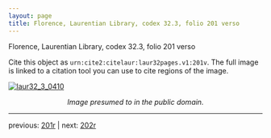 ```yaml
---
layout: page
title: Florence, Laurentian Library, codex 32.3, folio 201 verso
---
```


Florence, Laurentian Library, codex 32.3, folio 201 verso

Cite this object as `urn:cite2:citelaur:laur32pages.v1:201v`.  The full image is linked to a citation tool you can use to cite regions of the image.

[![laur32_3_0410](http://www.homermultitext.org/iipsrv?IIIF=/project/homer/pyramidal/deepzoom/citelaur/laur32imgs/v1/laur32_3_0410.tif/full/800,/0/default.jpg)](http://www.homermultitext.org/ict2/?urn=urn:cite2:citelaur:laur32imgs.v1:laur32_3_0410) 

<p style="text-align: center; font-style: italic;">Image presumed to in the public domain.</p>

---

previous: [201r](../201r/) | next: [202r](../202r/)